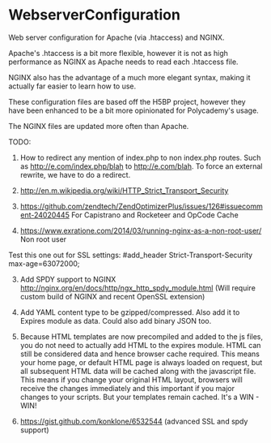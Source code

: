 WebserverConfiguration
======================

Web server configuration for Apache (via .htaccess) and NGINX.

Apache's .htaccess is a bit more flexible, however it is not as high performance as NGINX as Apache needs to read each .htaccess file.

NGINX also has the advantage of a much more elegant syntax, making it actually far easier to learn how to use.

These configuration files are based off the H5BP project, however they have been enhanced to be a bit more opinionated for Polycademy's usage.

The NGINX files are updated more often than Apache.

TODO:

1. How to redirect any mention of index.php to non index.php routes. Such as http://e.com/index.php/blah to http://e.com/blah. To force an external rewrite, we have to do a redirect.

2. http://en.m.wikipedia.org/wiki/HTTP_Strict_Transport_Security

3. https://github.com/zendtech/ZendOptimizerPlus/issues/126#issuecomment-24020445 For Capistrano and Rocketeer and OpCode Cache

4. https://www.exratione.com/2014/03/running-nginx-as-a-non-root-user/ Non root user

Test this one out for SSL settings: #add_header Strict-Transport-Security max-age=63072000;

3. Add SPDY support to NGINX http://nginx.org/en/docs/http/ngx_http_spdy_module.html (Will require custom build of NGINX and recent OpenSSL extension)

4. Add YAML content type to be gzipped/compressed. Also add it to Expires module as data. Could also add binary JSON too.

5. Because HTML templates are now precompiled and added to the js files, you do not need to actually add HTML to the expires module. HTML can still be considered data and hence browser cache required. This means your home page, or default HTML page is always loaded on request, but all subsequent HTML data will be cached along with the javascript file. This means if you change your original HTML layout, browsers will receive the changes immediately and this important if you major changes to your scripts. But your templates remain cached. It's a WIN - WIN!

6. https://gist.github.com/konklone/6532544 (advanced SSL and spdy support)